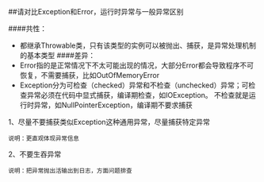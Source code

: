 ##请对比Exception和Error，运行时异常与一般异常区别

####共性：
* 都继承Throwable类，只有该类型的实例可以被抛出、捕获，是异常处理机制的基本类型
####差异：
* Error指的是正常情况下不太可能出现的情况，大部分Error都会导致程序不可恢复，不需要捕获，比如OutOfMemoryError
* Exception分为可检查（checked）异常和不检查（unchecked）异常；可检查异常必须在代码中显式捕获，编译期检查，如IOException。
不检查就是运行时异常，如NullPointerException，编译期不要求捕获



1、尽量不要捕获类似Exception这种通用异常，尽量捕获特定异常
   
    说明：更直观体现异常信息

2、不要生吞异常
       
    说明：把异常抛出活输出到日志，方面问题排查
    

